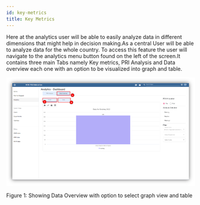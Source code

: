 ```yaml
---
id: key-metrics
title: Key Metrics
---
```


Here at the analytics user will be able to easily analyze data in different dimensions that might help in decision making.As a central User will be able to analyze data for the whole country. To access this feature the user will navigate to the analytics menu button found on the left of the screen.It contains three main Tabs namely Key metrics, PRI Analysis and Data overview each one with an option to be visualized into graph and table.

![img alt](/img/moh-analytics-facility2.png)

   Figure 1: Showing Data Overview with option to select graph view and table


